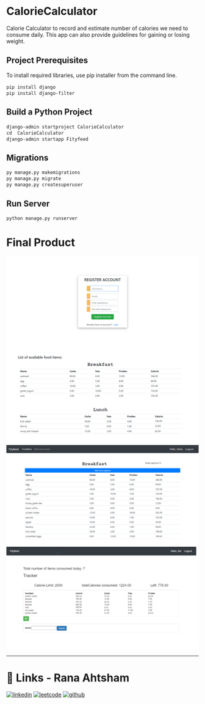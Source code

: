 # CalorieCalculator

Calorie Calculator to record and estimate number of calories we need to consume daily. This app can also provide guidelines for gaining or losing weight.

## Project Prerequisites
To install required libraries, use pip installer from the command line.
```
pip install django
pip install django-filter
```

## Build a Python Project
```
django-admin startproject CalorieCalculator
cd  CalorieCalculator
django-admin startapp Fityfeed
```

## Migrations
```
py manage.py makemigrations
py manage.py migrate
py manage.py createsuperuser
```

## Run Server
```
python manage.py runserver
```

# Final Product

![App Screenshot](static/images/LOGIN.png)
![App Screenshot](static/images/FOOD.png)
![App Screenshot](static/images/PRODUCTS.png)
![App Screenshot](static/images/TRACKER.png)


----
# 🔗 Links - Rana Ahtsham
[![linkedin](https://img.shields.io/badge/linkedin-0A66C2?style=for-the-badge&logo=linkedin&logoColor=white)](https://www.linkedin.com/in/ranahtsham)
[![leetcode](https://img.shields.io/badge/leetcode-1DA1F2?style=for-the-badge&logo=leetcode&logoColor=white)](https://leetcode.com/ranahtsham)
[![github](https://img.shields.io/badge/github-1DA1A0?style=for-the-badge&logo=github&logoColor=white)](https://github.com/ranahtsham)

